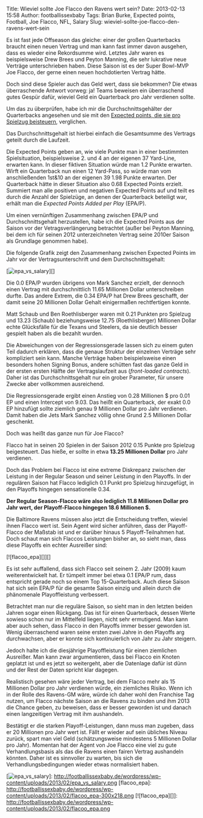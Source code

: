 Title: Wieviel sollte Joe Flacco den Ravens wert sein?
Date: 2013-02-13 15:58
Author: footballissexbaby
Tags: Brian Burke, Expected points, Football, Joe Flacco, NFL, Salary
Slug: wieviel-sollte-joe-flacco-den-ravens-wert-sein

Es ist fast jede Offseason das gleiche: einer der großen Quarterbacks
braucht einen neuen Vertrag und man kann fast immer davon ausgehen, dass
es wieder eine Rekordsumme wird. Letztes Jahr waren es beispielsweise
Drew Brees und Peyton Manning, die sehr lukrative neue Verträge
unterschrieben haben. Diese Saison ist es der Super Bowl-MVP Joe Flacco,
der gerne einen neuen hochdotierten Vertrag hätte.

Doch sind diese Spieler auch das Geld wert, dass sie bekommen? Die etwas
überraschende Antwort vorweg: ja! Teams beweisen ein überraschend gutes
Gespür dafür, wieviel Geld ein Quarterback pro Jahr verdienen sollte.

Um das zu überprüfen, habe ich mir die Durchschnittsgehälter der
Quarterbacks angesehen und sie mit den [Expected points, die sie pro
Spielzug beisteuern][], verglichen.

Das Durchschnittsgehalt ist hierbei einfach die Gesamtsumme des Vertrags
geteilt durch die Laufzeit.

Die Expected Points geben an, wie viele Punkte man in einer bestimmten
Spielsituation, beispielsweise 2. und 4 an der eigenen 37 Yard-Line,
erwarten kann. In dieser fiktiven Situation würde man 1.2 Punkte
erwarten. Wirft ein Quarterback nun einen 12 Yard-Pass, so würde man vom
anschließenden 1st&10 an der eigenen 39 1.98 Punkte erwarten. Der
Quarterback hätte in dieser Situation also 0.68 Expected Points erzielt.
Summiert man alle positiven und negativen Expected Points auf und teilt
es durch die Anzahl der Spielzüge, an denen der Quarterback beteiligt
war, erhält man die *Expected Points Added per Play* (EPA/P).

Um einen vernünftigen Zusammenhang zwischen EPA/P und
Durchschnittsgehalt herzustellen, habe ich die Expected Points aus der
Saison vor der Vetragsverlängerung betrachtet (außer bei Peyton Manning,
bei dem ich für seinen 2012 unterzeichneten Vertrag seine 2010er Saison
als Grundlage genommen habe).

Die folgende Grafik zeigt den Zusammenhang zwischen Expected Points im
Jahr vor der Vertragsunterschrift und dem Durchschnittsgehalt:

[![epa\_vs\_salary][]][]

Die 0.0 EPA/P wurden übrigens von Mark Sanchez erzielt, der dennoch
einen Vertrag mit durchschnittlich 11.65 Millionen Dollar unterschreiben
durfte. Das andere Extrem, die 0.34 EPA/P hat Drew Brees geschafft, der
damit seine 20 Millionen Dollar Gehalt einigermaßen rechtfertigen
konnte.

Matt Schaub und Ben Roethlisberger waren mit 0.21 Punkten pro Spielzug
und 13.23 (Schaub) beziehungsweise 12.75 (Roethlisberger) Millionen
Dollar echte Glücksfälle für die Texans und Steelers, da sie deutlich
besser gespielt haben als die bezahlt wurden.

Die Abweichungen von der Regressionsgerade lassen sich zu einem guten
Teil dadurch erklären, dass die genaue Struktur der einzelnen Verträge
sehr kompliziert sein kann. Manche Verträge haben beispielsweise einen
besonders hohen Signing Bonus, andere schütten fast das ganze Geld in
der ersten ersten Hälfte der Vertragslaufzeit aus (*front-loaded
contracts*). Daher ist das Durchschnittsgehalt nur ein grober Parameter,
für unsere Zwecke aber vollkommen ausreichend.

Die Regressionsgerade ergibt einen Anstieg von 0.28 Millionen \$ pro
0.01 EP und einen Intercept von 9.03. Das heißt ein Quarterback, der
exakt 0.0 EP hinzufügt sollte ziemlich genau 9 Millionen Dollar pro Jahr
verdienen. Damit haben die Jets Mark Sanchez völlig ohne Grund 2.5
Millionen Dollar geschenkt.

Doch was heißt das ganze nun für Joe Flacco?

Flacco hat in seinen 20 Spielen in der Saison 2012 0.15 Punkte pro
Spielzug beigesteuert. Das hieße, er sollte in etwa **13.25 Millionen
Dollar** pro Jahr verdienen.

Doch das Problem bei Flacco ist eine extreme Diskrepanz zwischen der
Leistung in der Regular Season und seiner Leistung in den Playoffs. In
der regulären Saison hat Flacco lediglich 0.1 Punkt pro Spielzug
hinzugefügt, in den Playoffs hingegen sensationelle 0.34.

**Der Regular Season-Flacco wäre also lediglich 11.8 Millionen Dollar
pro Jahr wert, der Playoff-Flacco hingegen 18.6 Millionen \$.**

Die Baltimore Ravens müssen also jetzt die Entscheidung treffen, wieviel
ihnen Flacco wert ist. Sein Agent wird sicher anführen, dass der
Playoff-Flacco der Maßstab ist und er darüber hinaus 5
Playoff-Teilnahmen hat. Doch schaut man sich Flaccos Leistungen bisher
an, so sieht man, dass diese Playoffs ein echter Ausreißer sind:

[![flacoo\_epa][]][]

Es ist sehr auffallend, dass sich Flacco seit seinem 2. Jahr (2009) kaum
weiterentwickelt hat. Er tümpelt immer bei etwa 0.1 EPA/P rum, dass
entspricht gerade noch so einem Top 15-Quarterback. Auch diese Saison
hat sich sein EPA/P für die gesamte Saison einzig und allein durch die
phänomenale Playoffleistung verbessert.

Betrachtet man nur die reguläre Saison, so sieht man in den letzten
beiden Jahren sogar einen Rückgang. Das ist für einen Quarterback,
dessen Werte sowieso schon nur im Mittelfeld liegen, nicht sehr
ermutigend. Man kann aber auch sehen, dass Flacco in den Playoffs immer
besser geworden ist. Wenig überraschend waren seine ersten zwei Jahre in
den Playoffs arg durchwachsen, aber er konnte sich kontinuierlich von
Jahr zu Jahr steigern.

Jedoch halte ich die diesjährige Playoffleistung für einen ziemlichen
Ausreißer. Man kann zwar argumentieren, dass bei Flacco ein Knoten
geplatzt ist und es jetzt so weitergeht, aber die Datenlage dafür ist
dünn und der Rest der Daten spricht klar dagegen.

Realistisch gesehen wäre jeder Vertrag, bei dem Flacco mehr als 15
Millionen Dollar pro Jahr verdienen würde, ein ziemliches Risiko. Wenn
ich in der Rolle des Ravens-GM wäre, würde ich daher wohl den Franchise
Tag nutzen, um Flacco nächste Saison an die Ravens zu binden und ihm
2013 die Chance geben, zu beweisen, dass er besser geworden ist und
danach einen langzeitigen Vertrag mit ihm aushandeln.

Bestätigt er die starken Playoff-Leistungen, dann muss man zugeben, dass
er 20 Millionen pro Jahr wert ist. Fällt er wieder auf sein übliches
Niveau zurück, spart man viel Geld (schätzungsweise mindestens 5
Millionen Dollar pro Jahr). Momentan hat der Agent von Joe Flacco eine
viel zu gute Verhandlungsbasis als das die Ravens einen fairen Vertrag
aushandeln könnten. Daher ist es sinnvoller zu warten, bis sich die
Verhandlungsbedingungen wieder etwas normalisiert haben.

  [Expected points, die sie pro Spielzug beisteuern]: http://wp.advancednflstats.com/playerstats.php?pos=QB
  [epa\_vs\_salary]: http://footballissexbaby.de/wordpress/wp-content/uploads/2013/02/epa_vs_salary-300x218.png
  [![epa\_vs\_salary][]]: http://footballissexbaby.de/wordpress/wp-content/uploads/2013/02/epa_vs_salary.png
  [flacoo\_epa]: http://footballissexbaby.de/wordpress/wp-content/uploads/2013/02/flacoo_epa-300x218.png
  [![flacoo\_epa][]]: http://footballissexbaby.de/wordpress/wp-content/uploads/2013/02/flacoo_epa.png
